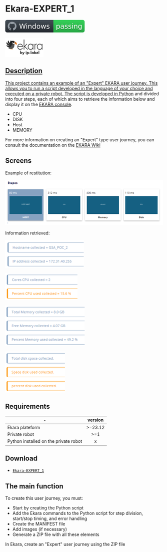 # Ekara-EXPERT_1

![Windows](screenshot/badge.svg)

<a href="https://api.ekara.ip-label.net/"><img src="screenshot/cropped-ekara_by_ip-label_full_2.webp"> 

## Description
This project contains an example of an "Expert" EKARA user journey. This allows you to run a script developed in the language of your choice and executed on a private robot.
The script is developed in [Python](https://www.python.org/) and divided into four steps, each of which aims to retrieve the information below and display it on the [EKARA console](https://ekara.ip-label.net/).
- CPU
- DISK
- Host
- MEMORY

For more information on creating an "Expert" type user journey, you can consult the documentation on the [EKARA Wiki](https://iplabel.atlassian.net/wiki/spaces/WE/overview)

## Screens
Example of restitution: 

![screen](screenshot/Steps.png)

Information retrieved:

![screen](screenshot/Host.png)

![screen](screenshot/CPU.png)

![screen](screenshot/Memory.png)

![screen](screenshot/Disk.png)

## Requirements

-|version
--|:--:
Ekara plateform|>=23.12
Private robot|>=1
Python installed on the private robot|x

## Download

[github-download]: https://github.com/MrGuyTwo/Ekara-EXPERT_1/releases
 - [`Ekara-EXPERT_1`][github-download]

## The main function
To create this user journey, you must:
- Start by creating the Python script
- Add the Ekara commands to the Python script for step division, start/stop timing, and error handling
- Create the MANIFEST file
- Add images (if necessary)
- Generate a ZIP file with all these elements

In Ekara, create an "Expert" user journey using the ZIP file 
